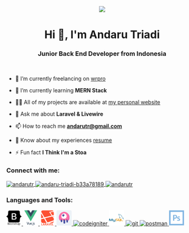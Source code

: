 <p align="center">
	<img src="https://i.pinimg.com/originals/e8/f4/53/e8f453469a3ec97ecd354df465d73913.gif" width="250"/>
</p>
<h1 align="center">Hi 👋, I'm Andaru Triadi</h1>
<h3 align="center">Junior Back End Developer from Indonesia</h3><br>

- 🔭 I’m currently freelancing on [wrpro](https://wrpro.my.id)

- 🌱 I’m currently learning **MERN Stack**

- 👨‍💻 All of my projects are available at [my personal website](https://andarutriadi.my.id)

- 💬 Ask me about **Laravel & Livewire**

- 📫 How to reach me **andarutr@gmail.com**

- 📄 Know about my experiences [resume](https://andarutriadi.my.id/assets/doc/CV_AndaruTriadi.pdf)

- ⚡ Fun fact **I Think I'm a Stoa**

<h3 align="left">Connect with me:</h3>
<p align="left">
	<a href="https://github.com/andarutr" target="blank">
		<img align="center" src="https://raw.githubusercontent.com/rahuldkjain/github-profile-readme-generator/master/src/images/icons/Social/github.svg" alt="andarutr" height="30" width="40" />
	</a>
	<a href="https://linkedin.com/in/andaru-triadi-b33a78189" target="blank">
		<img align="center" src="https://raw.githubusercontent.com/rahuldkjain/github-profile-readme-generator/master/src/images/icons/Social/linked-in-alt.svg" alt="andaru-triadi-b33a78189" height="30" width="40" />
	</a>
	<a href="https://instagram.com/andarutr" target="blank">
		<img align="center" src="https://raw.githubusercontent.com/rahuldkjain/github-profile-readme-generator/master/src/images/icons/Social/instagram.svg" alt="andarutr" height="30" width="40" />
	</a>
</p>

<h3 align="left">Languages and Tools:</h3>
<p align="left"> 
	<a href="https://getbootstrap.com" target="_blank" rel="noreferrer"> 
		<img src="https://raw.githubusercontent.com/devicons/devicon/master/icons/bootstrap/bootstrap-plain-wordmark.svg" alt="bootstrap" width="40" height="40"/> 
	</a>  
	<a href="https://vuejs.org/" target="_blank" rel="noreferrer"> 
		<img src="https://raw.githubusercontent.com/devicons/devicon/master/icons/vuejs/vuejs-original-wordmark.svg" alt="vuejs" width="40" height="40"/> 
	</a>  
	<a href="https://laravel.com/" target="_blank" rel="noreferrer"> 
		<img src="https://raw.githubusercontent.com/devicons/devicon/master/icons/laravel/laravel-plain-wordmark.svg" alt="laravel" width="40" height="40"/> 
	</a>  
	<a href="https://laravel-livewire.com/" target="_blank" rel="noreferrer"> 
		<img src="https://raw.githubusercontent.com/andarutr/programmer-iconify/master/icons/framework/laravel-livewire.png" alt="laravel" width="40" height="40"/> 
	</a>
	<a href="https://codeigniter.com" target="_blank" rel="noreferrer"> 
		<img src="https://cdn.worldvectorlogo.com/logos/codeigniter.svg" alt="codeigniter" width="40" height="40"/> 
	</a>
	<a href="https://www.mysql.com/" target="_blank" rel="noreferrer"> 
		<img src="https://raw.githubusercontent.com/devicons/devicon/master/icons/mysql/mysql-original-wordmark.svg" alt="mysql" width="40" height="40"/> 
	</a>  
	<a href="https://git-scm.com/" target="_blank" rel="noreferrer"> 
		<img src="https://www.vectorlogo.zone/logos/git-scm/git-scm-icon.svg" alt="git" width="40" height="40"/> 
	</a>
	<a href="https://postman.com" target="_blank" rel="noreferrer"> 
		<img src="https://www.vectorlogo.zone/logos/getpostman/getpostman-icon.svg" alt="postman" width="40" height="40"/> 
	</a> 
	<a href="https://www.photoshop.com/en" target="_blank" rel="noreferrer">
		<img src="https://raw.githubusercontent.com/devicons/devicon/master/icons/photoshop/photoshop-line.svg" alt="photoshop" width="40" height="40"/> 
	</a> 
</p>
